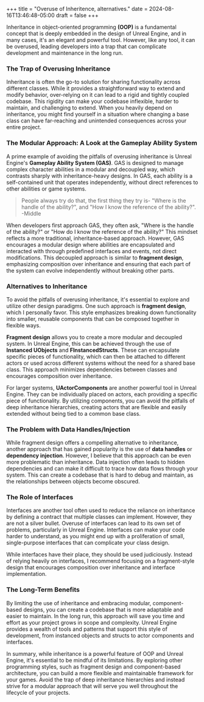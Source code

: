 +++
title = "Overuse of Inheritence, alternatives."
date = 2024-08-16T13:46:48-05:00
draft = false
+++

Inheritance in object-oriented programming **(OOP)** is a fundamental concept that is deeply embedded in the design of Unreal Engine, and in many cases, it's an elegant and powerful tool. However, like any tool, it can be overused, leading developers into a trap that can complicate development and maintenance in the long run.

### The Trap of Overusing Inheritance

Inheritance is often the go-to solution for sharing functionality across different classes. While it provides a straightforward way to extend and modify behavior, over-relying on it can lead to a rigid and tightly coupled codebase. This rigidity can make your codebase inflexible, harder to maintain, and challenging to extend. When you heavily depend on inheritance, you might find yourself in a situation where changing a base class can have far-reaching and unintended consequences across your entire project.

### The Modular Approach: A Look at the Gameplay Ability System

A prime example of avoiding the pitfalls of overusing inheritance is Unreal Engine's **Gameplay Ability System (GAS)**. GAS is designed to manage complex character abilities in a modular and decoupled way, which contrasts sharply with inheritance-heavy designs. In GAS, each ability is a self-contained unit that operates independently, without direct references to other abilities or game systems.


>People always try do that, the first thing they try is-
 "Where is the handle of the ability?", and "How I know the reference of the ability?".
-Middle


When developers first approach GAS, they often ask, "Where is the handle of the ability?" or "How do I know the reference of the ability?" This mindset reflects a more traditional, inheritance-based approach. However, GAS encourages a modular design where abilities are encapsulated and interacted with through predefined interfaces and events, not direct modifications. This decoupled approach is similar to **fragment design**, emphasizing composition over inheritance and ensuring that each part of the system can evolve independently without breaking other parts.

### Alternatives to Inheritance

To avoid the pitfalls of overusing inheritance, it's essential to explore and utilize other design paradigms. One such approach is **fragment design**, which I personally favor. This style emphasizes breaking down functionality into smaller, reusable components that can be composed together in flexible ways.

**Fragment design** allows you to create a more modular and decoupled system. In Unreal Engine, this can be achieved through the use of **Instanced UObjects** and **FInstancedStructs**. These can encapsulate specific pieces of functionality, which can then be attached to different actors or used across different systems without the need for a shared base class. This approach minimizes dependencies between classes and encourages composition over inheritance.

For larger systems, **UActorComponents** are another powerful tool in Unreal Engine. They can be individually placed on actors, each providing a specific piece of functionality. By utilizing components, you can avoid the pitfalls of deep inheritance hierarchies, creating actors that are flexible and easily extended without being tied to a common base class.

### The Problem with Data Handles/Injection

While fragment design offers a compelling alternative to inheritance, another approach that has gained popularity is the use of **data handles** or **dependency injection**. However, I believe that this approach can be even more problematic than inheritance. Data injection often leads to hidden dependencies and can make it difficult to trace how data flows through your system. This can create a codebase that is hard to debug and maintain, as the relationships between objects become obscured.

### The Role of Interfaces

Interfaces are another tool often used to reduce the reliance on inheritance by defining a contract that multiple classes can implement. However, they are not a silver bullet. Overuse of interfaces can lead to its own set of problems, particularly in Unreal Engine. Interfaces can make your code harder to understand, as you might end up with a proliferation of small, single-purpose interfaces that can complicate your class design.

While interfaces have their place, they should be used judiciously. Instead of relying heavily on interfaces, I recommend focusing on a fragment-style design that encourages composition over inheritance and interface implementation.

### The Long-Term Benefits

By limiting the use of inheritance and embracing modular, component-based designs, you can create a codebase that is more adaptable and easier to maintain. In the long run, this approach will save you time and effort as your project grows in scope and complexity. Unreal Engine provides a wealth of tools and patterns that support this style of development, from instanced objects and structs to actor components and interfaces.

In summary, while inheritance is a powerful feature of OOP and Unreal Engine, it's essential to be mindful of its limitations. By exploring other programming styles, such as fragment design and component-based architecture, you can build a more flexible and maintainable framework for your games. Avoid the trap of deep inheritance hierarchies and instead strive for a modular approach that will serve you well throughout the lifecycle of your projects.
